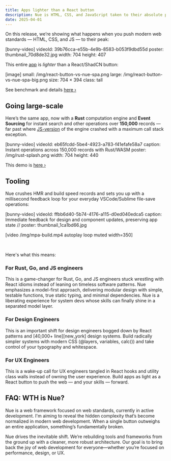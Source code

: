 ```yaml
---
title: Apps lighter than a React button
description: Nue is HTML, CSS, and JavaScript taken to their absolute peak.
date: 2025-04-01
---
```


On this release, we’re showing what happens when you push modern web standards — HTML, CSS, and JS — to their peak:

[bunny-video]
  videoId: 39b76cca-e55b-4e9b-8583-b053f9dbd55d
  poster: thumbnail_70d8de32.jpg
  width: 704
  height: 407


This entire [app](//mpa.nuejs.org/app/) is _lighter_ than a React/ShadCN button:


[image]
  small: /img/react-button-vs-nue-spa.png
  large: /img/react-button-vs-nue-spa-big.png
  size:  704 × 394
  class: tall


See benchmark and details [here ›](/docs/react-button-vs-nue.html)


## Going large-scale
Here’s the same app, now with a **Rust** computation engine and **Event Sourcing** for instant search and other operations over **150,000** records — far past where [JS-version](//github.com/nuejs/nue/blob/master/packages/examples/simple-mpa/app/model/engines/javascript.js) of the engine crashed with a maximum call stack exception.

[bunny-video]
  videoId: eb65fcdd-5be4-4923-a783-f41efafe58a7
  caption: Instant operations across 150,000 records with Rust/WASM
  poster: /img/rust-splash.png
  width: 704
  height: 440

This demo is [here ›](//mpa.nuejs.org/app/?rust)


## Tooling

Nue crushes HMR and build speed records and sets you up with a millisecond feedback loop for your everyday VSCode/Sublime file-save operations:

[bunny-video]
  videoId: ffbb6d40-5b74-4176-a115-d0ed040edca5
  caption: Immediate feedback for design and component updates, preserving app state
  // poster: thumbnail_1ca1bd66.jpg


[video /img/mpa-build.mp4 autoplay loop muted width=350]


&nbsp;

Here's what this means:


### For Rust, Go, and JS engineers

This is a game-changer for Rust, Go, and JS engineers stuck wrestling with React idioms instead of leaning on timeless software patterns. Nue emphasizes a model-first approach, delivering modular design with simple, testable functions, true static typing, and minimal dependencies. Nue is a liberating experience for system devs whose skills can finally shine in a separated model layer.

### For Design Engineers

This is an important shift for design engineers bogged down by React patterns and [40,000+ line][new_york] design systems. Build radically simpler systems with modern CSS (@layers, variables, calc()) and take control of your typography and whitespace.


### For UX Engineers

This is a wake-up call for UX engineers tangled in React hooks and utility class walls instead of owning the user experience. Build apps as light as a React button to push the web — and your skills — forward.


## FAQ: WTH is Nue?
Nue is a web framework focused on web standards, currently in active development. I'm aiming to reveal the hidden complexity that’s become normalized in modern web development. When a single button outweighs an entire application, something’s fundamentally broken.

Nue drives the inevitable shift. We’re rebuilding tools and frameworks from the ground up with a cleaner, more robust architecture. Our goal is to bring back the joy of web development for everyone—whether you’re focused on performance, design, or UX.
